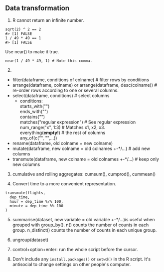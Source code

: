 ## Data transformation

1. R cannot return an infinite number.
```
sqrt(2) ^ 2 == 2
#> [1] FALSE
1 / 49 * 49 == 1
#> [1] FALSE
```

Use near() to make it true.
```
near(1 / 49 * 49, 1) # Note this comma.
```

2.  
* filter(dataframe, conditions of colname) # filter rows by conditions
* arrange(dataframe, colname) or arrange(dataframe, desc(colname)) # re-order rows according to one or several columns.
* select(dataframe, conditions) # select columns
  * conditions:  
    starts_with("")  
    ends_with("")  
    contains("")  
    matches("regular expression") # See regular expression  
    num_range("x", 1:3) # Matches x1, x2, x3.  
    everything(**empty!**) # the rest of columns  
    any_of(c("", "",...))  
* rename(dataframe, old colname = new colname)
* mutate(dataframe, new colname = old colnames +-*/...) # add new columns
* transmute(dataframe, new colname = old colnames +-*/...) # keep only new columns

3. cumulative and rolling aggregates: cumsum(), cumprod(), cummean()

4. Convert time to a more convenient representation.
```
transmute(flights,
  dep_time,
  hour = dep_time %/% 100,
  minute = dep_time %% 100
)
```

5. summarise(dataset, new variable = old variable +-*/...)is useful when grouped with group_by(). n() counts the number of counts in each group. n_distinct() counts the number of counts in each unique group.

6. ungroup(dataset)

7. control+option+enter: run the whole script before the cursor.

8. Don't include any ```install.packages()``` or ```setwd()``` in the R script. It's antisocial to change settings on other people's computer.
